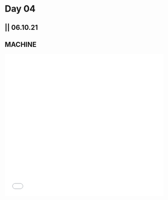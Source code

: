 # Day 04

## || 06.10.21

## MACHINE

<iframe src="../content/day04/embed.html" width="100%" height="450" frameborder="no"></iframe>
